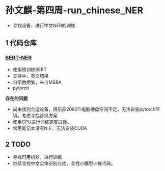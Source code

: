 # 孙文麒-第四周-run_chinese_NER

* 寻找设备，进行中文NER的训练

## 1 代码仓库

### [BERT-NER](https://github.com/weizhepei/BERT-NER)

* 使用预训练BERT
* 支持中、英文切换
* 自带数据集，来自MSRA
* pytorch

**存在的问题**
* 尚未找到合适设备，俱乐部2080Ti电脑硬盘空间不足，无法安装pytorch环境，考虑寻找替换方案
* 使用CPU进行训练速度过慢。
* 常用笔记本没有N卡，无法安装CUDA

## 2 TODO

* 寻找可用机器，进行训练
* 继续寻找中文实体识别仓库，寻找小模型训练代码。

